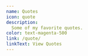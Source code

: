 ```yaml
---
name: Quotes
icon: quote
description:
  Some of my favorite quotes.
color: text-magenta-500
link: /quote/
linkText: View Quotes
---
```

